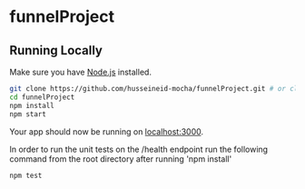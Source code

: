 # funnelProject

## Running Locally

Make sure you have [Node.js](http://nodejs.org/) installed.

```sh
git clone https://github.com/husseineid-mocha/funnelProject.git # or clone your own fork
cd funnelProject
npm install
npm start
```

Your app should now be running on [localhost:3000](http://localhost:3000/).

In order to run the unit tests on the /health endpoint run the following command from the root directory after running 'npm install'

```sh
npm test
```
